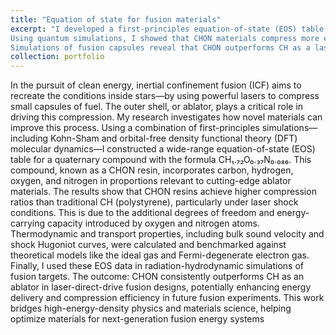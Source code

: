```yaml
---
title: "Equation of state for fusion materials"
excerpt: "I developed a first-principles equation-of-state (EOS) table for a CHON (C-H-O-N) resin—an advanced material proposed for use in inertial confinement fusion (ICF) experiments.
Using quantum simulations, I showed that CHON materials compress more efficiently than traditional polystyrene (CH), thanks to their oxygen and nitrogen content.
Simulations of fusion capsules reveal that CHON outperforms CH as a laser ablator, offering a potential path to more efficient energy delivery in fusion research. <br/><img src='/images/500x300.png'>"
collection: portfolio
---
```


In the pursuit of clean energy, inertial confinement fusion (ICF) aims to recreate the conditions inside stars—by using 
powerful lasers to compress small capsules of fuel. The outer shell, or ablator, 
plays a critical role in driving this compression. My research investigates how novel materials can improve this process.
Using a combination of first-principles simulations—including Kohn-Sham and orbital-free density functional theory 
(DFT) molecular dynamics—I constructed a wide-range equation-of-state (EOS) table for a quaternary compound 
with the formula CH₁.₇₂O₀.₃₇N₀.₀₈₆. This compound, known as a CHON resin, incorporates carbon, hydrogen, 
oxygen, and nitrogen in proportions relevant to cutting-edge ablator materials.
The results show that CHON resins achieve higher compression ratios than traditional CH (polystyrene), 
particularly under laser shock conditions. This is due to the additional degrees of freedom 
and energy-carrying capacity introduced by oxygen and nitrogen atoms. Thermodynamic and transport properties, 
including bulk sound velocity and shock Hugoniot curves, were calculated and benchmarked against 
theoretical models like the ideal gas and Fermi-degenerate electron gas.
Finally, I used these EOS data in radiation-hydrodynamic simulations of fusion targets. 
The outcome: CHON consistently outperforms CH as an ablator in laser-direct-drive fusion designs, 
potentially enhancing energy delivery and compression efficiency in future fusion experiments.
This work bridges high-energy-density physics and materials science, helping optimize materials 
for next-generation fusion energy systems
